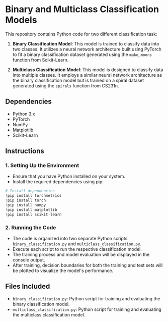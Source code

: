 # Binary and Multiclass Classification Models

This repository contains Python code for two different classification task:

1. **Binary Classification Model**: This model is trained to classify data into two classes. It utilizes a neural network architecture built using PyTorch to fit a binary classification dataset generated using the `make_moons` function from Scikit-Learn.

2. **Multiclass Classification Model**: This model is designed to classify data into multiple classes. It employs a similar neural network architecture as the binary classification model but is trained on a spiral dataset generated using the `spirals` function from CS231n.

## Dependencies
- Python 3.x
- PyTorch
- NumPy
- Matplotlib
- Scikit-Learn

## Instructions

### 1. Setting Up the Environment
- Ensure that you have Python installed on your system.
- Install the required dependencies using pip:
```python
# Install dependencies
!pip install torchmetrics
!pip install torch
!pip install numpy
!pip install matplotlib
!pip install scikit-learn
```
### 2. Running the Code
- The code is organized into two separate Python scripts: `binary_classification.py` and `multiclass_classification.py`.
- Execute each script to run the respective classification model.
- The training process and model evaluation will be displayed in the console output.
- After training, decision boundaries for both the training and test sets will be plotted to visualize the model's performance.

## Files Included
- `binary_classification.py`: Python script for training and evaluating the binary classification model.
- `multiclass_classification.py`: Python script for training and evaluating the multiclass classification model.

